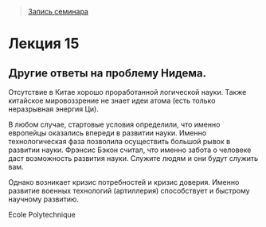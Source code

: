 > [Запись семинара](https://drive.google.com/open?id=0B_ciiYZxHJLSQkhnQXdBc2pUTHM)

# Лекция 15

## Другие ответы на проблему Нидема.

Отсутствие в Китае хорошо проработанной логической науки.
Также китайское мировоззрение не знает идеи атома (есть только неразрывная энергия Ци).

В любом случае, стартовые условия определили, что именно европейцы оказались впереди в развитии науки.
Именно технологическая фаза позволила осуществить большой рывок в развитии науки.
Фрэнсис Бэкон считал, что именно забота о человеке даст возможность развития науки.
Служите людям и они будут служить вам.

Однако возникает кризис потребностей и кризис доверия.
Именно развитие военных технологий (артиллерия) способствует и быстрому научному развитию.

Ecole Polytechnique